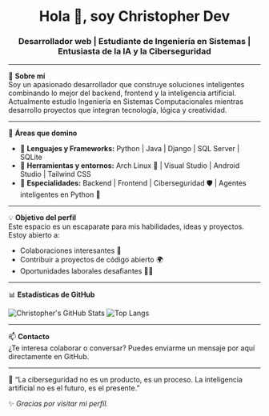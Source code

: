 <h1 align="center">Hola 👋, soy Christopher Dev</h1>
<h3 align="center">Desarrollador web | Estudiante de Ingeniería en Sistemas | Entusiasta de la IA y la Ciberseguridad</h3>

---

🚀 **Sobre mí**  
Soy un apasionado desarrollador que construye soluciones inteligentes combinando lo mejor del backend, frontend y la inteligencia artificial. Actualmente estudio Ingeniería en Sistemas Computacionales mientras desarrollo proyectos que integran tecnología, lógica y creatividad.

---

🧠 **Áreas que domino**

- 🔹 **Lenguajes y Frameworks:** Python | Java | Django | SQL Server | SQLite  
- 🔹 **Herramientas y entornos:** Arch Linux 🐧 | Visual Studio | Android Studio | Tailwind CSS  
- 🔹 **Especialidades:** Backend | Frontend | Ciberseguridad 🛡 | Agentes inteligentes en Python 🤖

---

💡 **Objetivo del perfil**  
Este espacio es un escaparate para mis habilidades, ideas y proyectos.  
Estoy abierto a:
- Colaboraciones interesantes 🧩
- Contribuir a proyectos de código abierto 🌍
- Oportunidades laborales desafiantes 👨‍💻

---

📊 **Estadísticas de GitHub**

![Christopher's GitHub Stats](https://github-readme-stats.vercel.app/api?username=christopher-dev&show_icons=true&theme=radical)
![Top Langs](https://github-readme-stats.vercel.app/api/top-langs/?username=christopher-dev&layout=compact&theme=radical)

---

📫 **Contacto**  
¿Te interesa colaborar o conversar? Puedes enviarme un mensaje por aquí directamente en GitHub.

---

🔐 “La ciberseguridad no es un producto, es un proceso. La inteligencia artificial no es el futuro, es el presente.”  

✨ *Gracias por visitar mi perfil.*
